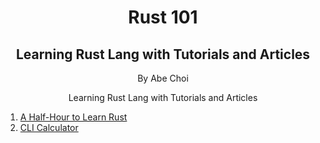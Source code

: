 <div align="center">
<h1>Rust 101</h1>
<h2>Learning Rust Lang with Tutorials and Articles</h2>
<p>By Abe Choi</p>
</div>

<p align="center">
Learning Rust Lang with Tutorials and Articles 
</p>

1.  [A Half-Hour to Learn Rust](/Rust_101/a_half_hour_to_learn_rust)
2.  [CLI Calculator](/Rust_101/cli_calculator)